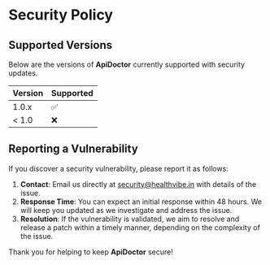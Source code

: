 # Security Policy

## Supported Versions

Below are the versions of **ApiDoctor** currently supported with security updates.

| Version | Supported          |
| ------- | ------------------ |
| 1.0.x   | :white_check_mark: |
| < 1.0   | :x:                |

## Reporting a Vulnerability

If you discover a security vulnerability, please report it as follows:

1. **Contact**: Email us directly at [security@healthvibe.in](mailto:admin@healthvibe.in) with details of the issue.
2. **Response Time**: You can expect an initial response within 48 hours. We will keep you updated as we investigate and address the issue.
3. **Resolution**: If the vulnerability is validated, we aim to resolve and release a patch within a timely manner, depending on the complexity of the issue.

Thank you for helping to keep **ApiDoctor** secure!
